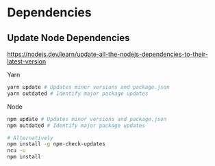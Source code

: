 # Dependencies

## Update Node Dependencies

<https://nodejs.dev/learn/update-all-the-nodejs-dependencies-to-their-latest-version>

Yarn

```sh
yarn update # Updates minor versions and package.json
yarn outdated # Identify major package updates
```

Node

```sh
npm update # Updates minor versions and package.json
npm outdated # Identify major package updates

# Alternatively
npm install -g npm-check-updates
ncu -u
npm install
```
